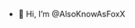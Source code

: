 - 👋 Hi, I’m @AlsoKnowAsFoxX

<!---
AlsoKnowAsFoxX/AlsoKnowAsFoxX is a ✨ special ✨ repository because its `README.md` (this file) appears on your GitHub profile.
You can click the Preview link to take a look at your changes.
--->
